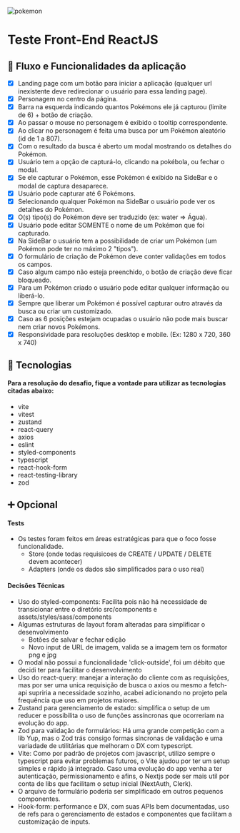 ![pokemon](https://upload.wikimedia.org/wikipedia/commons/thumb/9/98/International_Pok%C3%A9mon_logo.svg/300px-International_Pok%C3%A9mon_logo.svg.png)

# **Teste Front-End ReactJS**

## 📝 **Fluxo e Funcionalidades da aplicação**

- [x] Landing page com um botão para iniciar a aplicação (qualquer url inexistente deve redirecionar o usuário para essa landing page).
- [x] Personagem no centro da página.
- [x] Barra na esquerda indicando quantos Pokémons ele já capturou (limite de 6) + botão de criação.
- [x] Ao passar o mouse no personagem é exibido o tooltip correspondente.
- [x] Ao clicar no personagem é feita uma busca por um Pokémon aleatório (id de 1 a 807).
- [x] Com o resultado da busca é aberto um modal mostrando os detalhes do Pokémon.
- [x] Usuário tem a opção de capturá-lo, clicando na pokébola, ou fechar o modal.
- [x] Se ele capturar o Pokémon, esse Pokémon é exibido na SideBar e o modal de captura desaparece.
- [x] Usuário pode capturar até 6 Pokémons.
- [x] Selecionando qualquer Pokémon na SideBar o usuário pode ver os detalhes do Pokémon.
- [x] O(s) tipo(s) do Pokémon deve ser traduzido (ex: water => Água).
- [x] Usuário pode editar SOMENTE o nome de um Pokémon que foi capturado.
- [x] Na SideBar o usuário tem a possibilidade de criar um Pokémon (um Pokémon pode ter no máximo 2 "tipos").
- [x] O formulário de criação de Pokémon deve conter validações em todos os campos.
- [x] Caso algum campo não esteja preenchido, o botão de criação deve ficar bloqueado.
- [x] Para um Pokémon criado o usuário pode editar qualquer informação ou liberá-lo.
- [x] Sempre que liberar um Pokémon é possível capturar outro através da busca ou criar um customizado.
- [x] Caso as 6 posições estejam ocupadas o usuário não pode mais buscar nem criar novos Pokémons.
- [x] Responsividade para resoluções desktop e mobile. (Ex: 1280 x 720, 360 x 740)

## 🚀 **Tecnologias**

#### **Para a resolução do desafio, fique a vontade para utilizar as tecnologias citadas abaixo:**

- vite
- vitest
- zustand
- react-query
- axios
- eslint
- styled-components
- typescript
- react-hook-form
- react-testing-library
- zod

## ➕ **Opcional**

#### **Tests**

- Os testes foram feitos em áreas estratégicas para que o foco fosse funcionalidade.
  - Store (onde todas requisicoes de CREATE / UPDATE / DELETE devem acontecer)
  - Adapters (onde os dados são simplificados para o uso real)

#### **Decisões Técnicas**

- Uso do styled-components: Facilita pois não há necessidade de transicionar entre o diretório src/components e assets/styles/sass/components
- Algumas estruturas de layout foram alteradas para simplificar o desenvolvimento
  - Botões de salvar e fechar edição
  - Novo input de URL de imagem, valida se a imagem tem os formator png e jpg
- O modal não possui a funcionalidade 'click-outside', foi um débito que decidi ter para facilitar o desenvolvimento
- Uso do react-query: manejar a interação do cliente com as requisições, mas por ser uma unica requisição de busca o axios ou mesmo a fetch-api supriria a necessidade sozinho, acabei adicionando no projeto pela frequência que uso em projetos maiores.
- Zustand para gerenciamento de estado: simplifica o setup de um reducer e possibilita o uso de funções assíncronas que ocorreriam na evolução do app.
- Zod para validação de formulários: Há uma grande competição com a lib Yup, mas o Zod trás consigo formas sincronas de validação e uma variadade de utilitárias que melhoram o DX com typescript.
- Vite: Como por padrão de projetos com javascript, utilizo sempre o typescript para evitar problemas futuros, o Vite ajudou por ter um setup simples e rápido já integrado. Caso uma evolução do app venha a ter autenticação, permissionamento e afins, o Nextjs pode ser mais util por conta de libs que facilitam o setup inicial (NextAuth, Clerk).
- O arquivo de formulário poderia ser simplificado em outros pequenos componentes.
- Hook-form: performance e DX, com suas APIs bem documentadas, uso de refs para o gerenciamento de estados e componentes que facilitam a customização de inputs.
